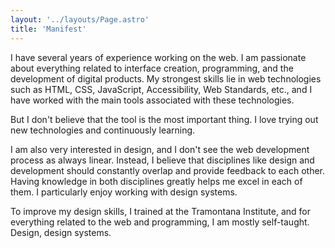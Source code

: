 ```yaml
---
layout: '../layouts/Page.astro'
title: 'Manifest'
---
```


I have several years of experience working on the web. I am
passionate about everything related to interface creation,
programming, and the development of digital products. My
strongest skills lie in web technologies such as HTML, CSS,
JavaScript, Accessibility, Web Standards, etc., and I have
worked with the main tools associated with these
technologies.

But I don't believe that the tool is the most important
thing. I love trying out new technologies and continuously
learning.

I am also very interested in design, and I don't see the web
development process as always linear. Instead, I believe
that disciplines like design and development should
constantly overlap and provide feedback to each other.
Having knowledge in both disciplines greatly helps me excel
in each of them. I particularly enjoy working with design
systems.

To improve my design skills, I trained at the Tramontana
Institute, and for everything related to the web and
programming, I am mostly self-taught. Design, design
systems.
